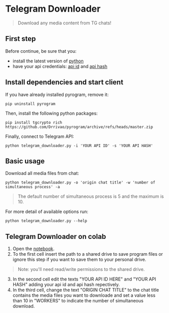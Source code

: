# Telegram Downloader

> Download any media content from TG chats!

## First step

Before continue, be sure that you:

* install the latest version of [python](https://www.python.org/)
* have your api credentials: [api id](https://t.me/c/1297554030/69) and [api hash](https://t.me/c/1297554030/69)

## Install dependencies and start client

If you have already installed pyrogram, remove it:

```
pip uninstall pyrogram
```

Then, install the following python packages:

```
pip install tgcrypto rich https://github.com/Drrivao/pyrogram/archive/refs/heads/master.zip
```

Finally, connect to Telegram API:
```
python telegram_downloader.py -i 'YOUR API ID' -s 'YOUR API HASH'
```

## Basic usage

Download all media files from chat:
```
python telegram_downloader.py -o 'origin chat title' -w 'number of simultaneous process' -a
```
> The default number of simultaneous process is 5 and the maximum is 10.

For more detail of available options run:
```
python telegram_downloader.py --help
```

## Telegram Downloader on colab

1. Open the [notebook](https://colab.research.google.com/github/Drrivao/Telegram-Downloader/blob/master/telegram_downloader.ipynb). 
2. To the first cell insert the path to a shared drive to save program files or ignore this step if you want to save them to your personal drive.
> Note: you'll need read/write permissions to the shared drive.
3. In the second cell edit the texts "YOUR API ID HERE" and "YOUR API HASH" adding your api id and api hash repectively.
4. In the third cell, change the text "ORIGIN CHAT TITLE" to the chat title contains the media files you want to downloade and set a value less than 10 in "WORKERS" to indicate the number of simultaneous download.
